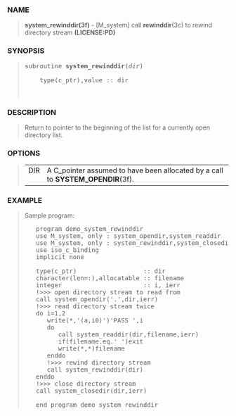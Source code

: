 <?
<body>
<!DOCTYPE html PUBLIC "-//W3C//DTD XHTML 1.0 Transitional//EN"
    "http://www.w3.org/TR/xhtml1/DTD/xhtml1-transitional.dtd">

<html xmlns="http://www.w3.org/1999/xhtml">
<head>
  <meta name="generator" content="HTML Tidy for Cygwin (vers 25 March 2009), see www.w3.org" />

  <title></title>
</head>

<body>
  <div id="Container">
    <div id="Content">
      <div class="c158"></div><a name="0"></a>

      <h3><a name="0">NAME</a></h3>

      <blockquote>
        <b>system_rewinddir(3f)</b> - [M_system] call <b>rewinddir</b>(3c) to rewind directory stream <b>(LICENSE:PD)</b>
      </blockquote><a name="contents" id="contents"></a>

      <h3><a name="7">SYNOPSIS</a></h3>

      <blockquote>
        <pre>
subroutine <b>system_rewinddir</b>(<i>dir</i>)
<br />    type(c_ptr),value :: dir
<br />
</pre>
      </blockquote><a name="2"></a>

      <h3><a name="2">DESCRIPTION</a></h3>

      <blockquote>
        Return to pointer to the beginning of the list for a currently open directory list.
      </blockquote><a name="3"></a>

      <h3><a name="3">OPTIONS</a></h3>

      <blockquote>
        <table cellpadding="3">
          <tr valign="top">
            <td class="c159" width="6%" nowrap="nowrap">DIR</td>

            <td valign="bottom">A C_pointer assumed to have been allocated by a call to <b>SYSTEM_OPENDIR</b>(3f).</td>
          </tr>
        </table>
      </blockquote><a name="4"></a>

      <h3><a name="4">EXAMPLE</a></h3>

      <blockquote>
        Sample program:
        <pre>
   program demo_system_rewinddir
   use M_system, only : system_opendir,system_readdir
   use M_system, only : system_rewinddir,system_closedir
   use iso_c_binding
   implicit none
<br />   type(c_ptr)                  :: dir
   character(len=:),allocatable :: filename
   integer                      :: i, ierr
   !&gt;&gt;&gt; open directory stream to read from
   call system_opendir('.',dir,ierr)
   !&gt;&gt;&gt; read directory stream twice
   do i=1,2
      write(*,'(a,i0)')'PASS ',i
      do
         call system_readdir(dir,filename,ierr)
         if(filename.eq.' ')exit
         write(*,*)filename
      enddo
      !&gt;&gt;&gt; rewind directory stream
      call system_rewinddir(dir)
   enddo
   !&gt;&gt;&gt; close directory stream
   call system_closedir(dir,ierr)
<br />   end program demo_system_rewinddir
</pre>
      </blockquote><a name="5"></a>
    </div>
  </div>
</body>
</html>
